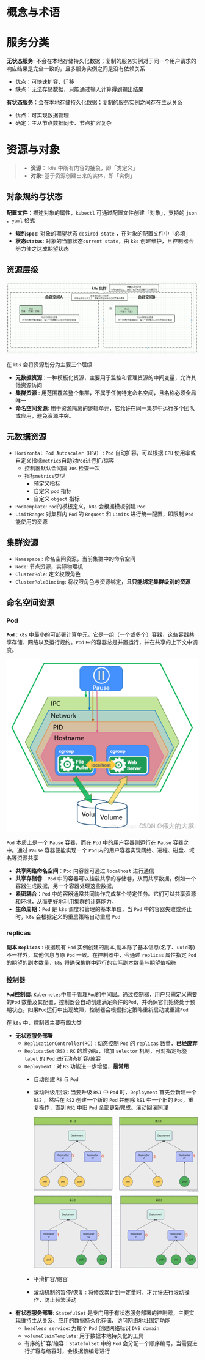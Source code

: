 # 概念与术语

# 服务分类

**无状态服务**: 不会在本地存储持久化数据；复制的服务实例对于同一个用户请求的响应结果是完全一致的，且多服务实例之间是没有依赖关系
- 优点：可快速扩容、迁移
- 缺点：无法存储数据，只能通过输入计算得到输出结果

**有状态服务**：会在本地存储持久化数据；复制的服务实例之间存在主从关系
- 优点：可实现数据管理
- 确定：主从节点数据同步、节点扩容复杂


# 资源与对象

> - **资源**： `k8s` 中所有内容的抽象，即「类定义」
> - **对象**: 基于资源创建出来的实体，即「实例」

## 对象规约与状态

**配置文件**：描述对象的属性，`kubectl` 可通过配置文件创建「对象」，支持的 `json` ，`yaml` 格式

- **规约`spec`**: 对象的期望状态 `desired state` ，在对象的配置文件中「必填」
- **状态`status`**: 对象的当前状态`current state`，由 `k8s` 创建维护，且控制器会努力使之达成期望状态

## 资源层级

![alt|c,70](../../image/k8s/resource_type.png)

在 `k8s` 会将资源划分为主要三个层级
- **元数据资源** : 一种模板化资源，主要用于监控和管理资源的中间变量，允许其他资源访问
- **集群资源** : 用范围覆盖整个集群，不属于任何特定命名空间，且名称必须全局唯一
- **命名空间资源**: 用于资源隔离的逻辑单元，它允许在同一集群中运行多个团队或应用，避免资源冲突。

## 元数据资源

- `Horizontal Pod Autoscaler（HPA）` : `Pod` 自动扩容，可以根据 `CPU` 使用率或自定义指标`metrics`自动对`Pod`进行扩/缩容
  - 控制器默认会间隔 `30s` 检查一次
  - 指标`metrics`类型
    - 预定义指标
    - 自定义 `pod` 指标
    - 自定义 `object` 指标
- `PodTemplate`: `Pod`的模板定义，`k8s` 会根据模板创建 `Pod`
- `LimitRange`: 对集群内 `Pod` 的 `Request` 和 `Limits` 进行统一配置，即限制 `Pod` 能使用的资源

## 集群资源

- `Namespace` : 命名空间资源，当前集群中的命令空间
- `Node`: 节点资源，实际物理机
- `ClusterRole`: 定义权限角色
- `ClusterRoleBinding`: 将权限角色与资源绑定，**且只能绑定集群级别的资源**

## 命名空间资源

### Pod

**`Pod`** : `k8s` 中最小的可部署计算单元。它是一组（一个或多个）容器，这些容器共享存储、网络以及运行规约。`Pod` 中的容器总是并置运行，并在共享的上下文中调度。

![alt|c,60](../../image/k8s/pod_schema.png)

`Pod` 本质上是一个 `Pause` 容器，而在 `Pod` 中的用户容器则运行在 `Pause` 容器之中。通过 `Pause` 容器便能实现一个 `Pod` 内的用户容器实现网络、进程、磁盘、域名等资源共享
- **共享网络命名空间**：`Pod` 内容器可通过 `localhost` 进行通信
- **共享存储卷**：`Pod` 中的容器可以挂载共享的存储卷，从而共享数据，例如一个容器生成数据，另一个容器处理这些数据。
- **紧密耦合**：`Pod` 中的容器通常共同协作完成某个特定任务。它们可以共享资源和环境，从而更好地利用集群的计算能力。
- **生命周期**：`Pod` 是 `k8s` 调度和管理的基本单位，当 `Pod` 中的容器失败或终止时，`k8s` 会根据定义的重启策略自动重启 `Pod`

### replicas

**副本 `Replicas`** : 根据现有 `Pod` 实例创建的副本,副本除了基本信息(名字、`uuid`等)不一样外，其他信息与原 `Pod` 一致。在控制器中，会通过 `replicas` 属性指定 `Pod` 的期望的副本数量，`k8s` 将确保集群中运行的实际副本数量与期望值相符


### 控制器

**`Pod`控制器**: `Kubernetes`中用于管理`Pod`的中间层。通过控制器，用户只需定义需要的`Pod` 数量及其配置，控制器会自动创建满足条件的`Pod`，并确保它们始终处于预期状态。如果`Pod`运行中出现故障，控制器会根据指定策略重新启动或重建`Pod`

在 `k8s` 中，控制器主要有四大类
- **无状态服务部署**
  - `ReplicationController(RC)` : 动态控制 `Pod` 的 `replicas` 数量，**已经废弃**
  - `ReplicatSet(RS)` : `RC` 的增强版，增加 `selector` 机制，可对指定标签 `label` 的 `Pod` 进行动态扩容/缩容
  - `Deployment` : 对 `RS` 功能进一步增强，**最常用**
    - 自动创建 `RS` 与 `Pod`
    - 滚动升级/回滚: 当要升级 `RS1` 中 `Pod` 时，`Deployment` 首先会新建一个 `RS2` ，然后在 `RS2` 创建一个新的 `Pod` 并删除 `RS1` 中一个旧的 `Pod`，重复操作，直到 `RS1` 中旧 `Pod` 全部更新完成。滚动回滚同理

      ![alt|c,80](../../image/k8s/scroll_update.png)

    - 平滑扩容/缩容
    - 滚动机制的暂停/恢复 : 将修改累计到一定量时，才允许进行滚动操作，防止频繁滚动
- **有状态服务部署**: `StatefulSet` 是专门用于有状态服务部署的控制器，主要实现维持主从关系、应用的数据持久化存储、访问网络地址固定功能
  - `headless service`: 为每个 `Pod` 创建网络标识 `DNS domain`
  - `volumeClaimTemplate`: 用于数据本地持久化的工具
  - 有序的扩容/缩容：`StatefulSet` 中的 `Pod` 会分配一个顺序编号，当需要进行扩容与缩容时，会根据该编号进行
  